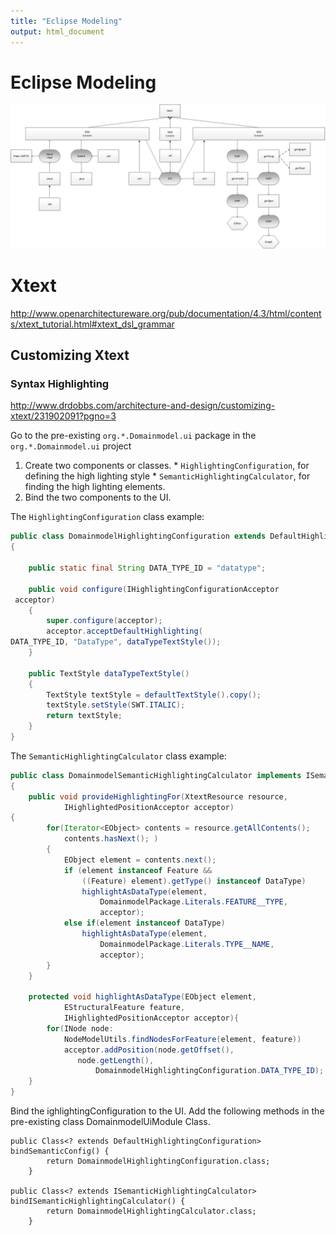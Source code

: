 ```yaml
---
title: "Eclipse Modeling"
output: html_document
---
```


# Eclipse Modeling

![Eclipse Modeling](eclipseModeling.jpg)

# Xtext 

http://www.openarchitectureware.org/pub/documentation/4.3/html/contents/xtext_tutorial.html#xtext_dsl_grammar


## Customizing Xtext ##

### Syntax Highlighting ###

http://www.drdobbs.com/architecture-and-design/customizing-xtext/231902091?pgno=3

Go to the pre-existing `org.*.Domainmodel.ui` package in the `org.*.Domainmodel.ui` project

  1. Create two components or classes.
    * `HighlightingConfiguration`, for defining the high lighting style
    * `SemanticHighlightingCalculator`, for finding the high lighting elements.
  1. Bind the two components to the UI.


The `HighlightingConfiguration` class example:

```java
public class DomainmodelHighlightingConfiguration extends DefaultHighlightingConfiguration 
{
 
    public static final String DATA_TYPE_ID = "datatype";
 
    public void configure(IHighlightingConfigurationAcceptor
 acceptor)
    {
        super.configure(acceptor);
        acceptor.acceptDefaultHighlighting(
DATA_TYPE_ID, "DataType", dataTypeTextStyle());
    }
 
    public TextStyle dataTypeTextStyle()
    {
        TextStyle textStyle = defaultTextStyle().copy();
        textStyle.setStyle(SWT.ITALIC);
        return textStyle;
    }
}
```


The `SemanticHighlightingCalculator` class example:

```java
public class DomainmodelSemanticHighlightingCalculator implements ISemanticHighlightingCalculator
{
    public void provideHighlightingFor(XtextResource resource,
            IHighlightedPositionAcceptor acceptor)
{
        for(Iterator<EObject> contents = resource.getAllContents();
            contents.hasNext(); )
        {
            EObject element = contents.next();
            if (element instanceof Feature &&
                ((Feature) element).getType() instanceof DataType)
                highlightAsDataType(element,
                    DomainmodelPackage.Literals.FEATURE__TYPE,
                    acceptor);
            else if(element instanceof DataType)
                highlightAsDataType(element,
                    DomainmodelPackage.Literals.TYPE__NAME,
                    acceptor);
        }
    }
     
    protected void highlightAsDataType(EObject element,
            EStructuralFeature feature,
            IHighlightedPositionAcceptor acceptor){
        for(INode node:
            NodeModelUtils.findNodesForFeature(element, feature))
            acceptor.addPosition(node.getOffset(),
               node.getLength(),                         
                   DomainmodelHighlightingConfiguration.DATA_TYPE_ID);
    }
}
```


Bind the ighlightingConfiguration to the UI. Add the following methods in the pre-existing class DomainmodelUiModule Class.

```
public Class<? extends DefaultHighlightingConfiguration> bindSemanticConfig() {
		return DomainmodelHighlightingConfiguration.class;
	}

public Class<? extends ISemanticHighlightingCalculator> bindISemanticHighlightingCalculator() {
		return DomainmodelHighlightingCalculator.class;
	}


```